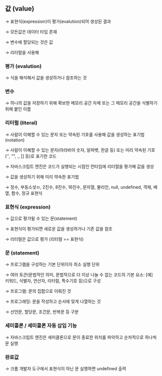 

## 값 (value)
→ 표현식(expression)이 평가(evalution)되어 생성된 결과

→ 모든값은 데이터 타입 존재

→ 변수에 할당되는 것은 값

→  리터럴을 사용해 

### 평가 (evalution)
→ 식을 해석해서 값을 생성하거나 참조하는 것

### 변수
→ 하나의 값을 저장하기 위해 확보한 메모리 공간 자체 또는 그 메모리 공간을 식별하기 위해 붙인 이름

### 리터럴 (literal)
→ 사람이 이해할 수 있는 문자 또는 약속된 기호를 사용해 값을 생성하는 표기법 (notation)

→ 사람이 이해할 수 있는 문자(아라비아 숫자, 알파벳, 한글 등) 또는 미리 약속된 기호('', "", ., [] 등)로 표기한 코드

→ 자바스크립트 엔진은 코드가 실행되는 시점인 런타임에 리터럴을 평가해 값을 생성

→ 값을 생성하기 위해 미리 약속한 표기법

→ 정수, 부동소섲ㅁ, 2진수, 8진수, 16진수, 문자열, 불리언, null, undefined, 객체, 배열, 함수, 정규 표현식

### 표현식 (expression)

→ 값으로 평가될 수 있는 문(statement)

→ 표현식이 평가되면 새로운 값을 생성하거나 기존 값을 참조

→ 리터럴은 값으로 평가 (리터럴 == 표현식)

### 문 (statement)
→ 프로그램을 구성하는 기본 단위이자 최소 실행 단위

→ 여러 토큰(문법적인 의미, 문법적으로 더 이상 나눌 수 없는 코드의 기본 요소: [예] 키워드, 식별자, 연산자, 리터럴, 특수기호 등)으로 구성

→ 프로그램: 문의 집합으로 이뤄진 것

→ 프로그래밍: 문을 작성하고 순서에 맞게 나열하는 것

→ 선언문, 할당문, 조건문, 반복문 등 구분

### 세미콜론 / 세미콜론 자동 삽입 기능
→ 자바스크립트 엔진은 세미클론으로 문이 종료한 위치를 파악하고 순차적으로 하나씩 문 실행

### 완료값
→ 크롬 개발자 도구에서 표현식이 아닌 문 실행하면 undefined 출력